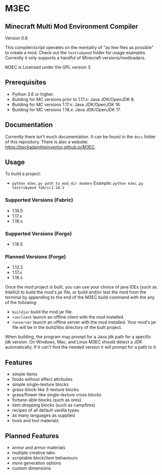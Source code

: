 # M3EC

## Minecraft Multi Mod Environment Compiler
Version 0.6

This compiler/script operates on the mentality of "as few files as possible" to create a mod.
Check out the `testrubymod` folder for usage examples.
Currently it only supports a handful of Minecraft versions/modloaders.

M3EC is Licensed under the GPL version 3.

## Prerequisites
- Python 3.6 or higher.
- Building for MC versions prior to 1.17.x: Java JDK/OpenJDK 8.
- Building for MC versions 1.17.x: Java JDK/OpenJDK 16.
- Building for MC versions 1.18.x: Java JDK/OpenJDK 17.

## Documentation
Currently there isn't much documentation. It can be found in the `docs` folder of this repository.
There is also a website: https://beckadamtheinventor.github.io/M3EC.

## Usage
To build a project:
+ `python m3ec.py path_to_mod_dir modenv`
Example:
`python m3ec.py testrubymod fabric1.18.1`

### Supported Versions (Fabric)
- 1.16.5
- 1.17.x
- 1.18.x

### Supported Versions (Forge)
- 1.16.5

### Planned Versions (Forge)
- 1.12.2
- 1.17.x
- 1.18.x

Once the mod project is built, you can use your choice of java IDEs (such as IntelliJ) to build the mod's jar file, or build and/or test the mod from the terminal by appending to the end of the M3EC build command with the any of the following:
- `buildjar` build the mod jar file.
- `runclient` launch an offline client with the mod installed.
- `runserver` launch an offline server with the mod installed.
Your mod's jar file will be in the build/libs directory of the built project.

When building, the program may prompt for a Java jdk path for a specific jdk version.
On Windows, Mac, and Linux M3EC should detect a JDK automatically. If it can't find the needed version it will prompt for a path to it.



## Features
- simple items
- foods without effect attributes
- simple single-texture blocks
- grass-block-like 3-texture blocks
- grass/flower-like single-texture cross blocks
- fortune-able blocks (such as ores)
- item dropping blocks (such as campfires)
- recipes of all default vanilla types
- as many languages as supplied
- tools and tool materials

## Planned Features
- armor and armor materials
- multiple creative tabs
- scriptable block/item behaviours
- more generation options
- custom dimensions
